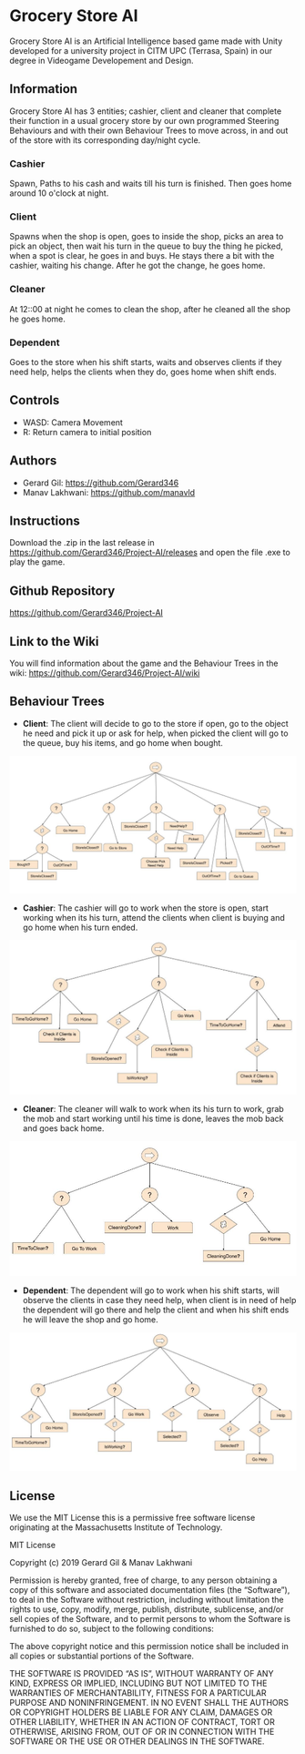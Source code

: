# Grocery Store AI

Grocery Store AI is an Artificial Intelligence based game made with Unity developed for a university project in CITM UPC (Terrasa, Spain) in our degree in Videogame Developement and Design.

## Information

Grocery Store AI has 3 entities; cashier, client and cleaner that complete their function in a usual grocery store by our own programmed Steering Behaviours and with their own Behaviour Trees to move across, in and out of the store with its corresponding day/night cycle.

### Cashier

Spawn, Paths to his cash and waits till his turn is finished. Then goes home around 10 o'clock at night.

### Client

Spawns when the shop is open, goes to inside the shop, picks an area to pick an object, then wait his turn in the queue to buy the thing he picked, when a spot is clear, he goes in and buys. He stays there a bit with the cashier, waiting his change. After he got the change, he goes home.

### Cleaner

At 12::00 at night he comes to clean the shop, after he cleaned all the shop he goes home.

### Dependent

Goes to the store when his shift starts, waits and observes clients if they need help, helps the clients when they do, goes home when shift ends.

## Controls

* WASD: Camera Movement
* R: Return camera to initial position

## Authors

* Gerard Gil: https://github.com/Gerard346
* Manav Lakhwani: https://github.com/manavld

## Instructions

Download the .zip in the last release in https://github.com/Gerard346/Project-AI/releases and open the file .exe to play the game.

## Github Repository

https://github.com/Gerard346/Project-AI

## Link to the Wiki

You will find information about the game and the Behaviour Trees in the wiki: https://github.com/Gerard346/Project-AI/wiki

## Behaviour Trees

* **Client**: The client will decide to go to the store if open, go to the object he need and pick it up or ask for help, when picked the client will go to the queue, buy his items, and go home when bought.

![Client BT](https://github.com/manavld/AIProjectPics/blob/master/Client%20BT.jpg)

* **Cashier**: The cashier will go to work when the store is open, start working when its his turn, attend the clients when client is buying and go home when his turn ended.

![Cashier BT](https://github.com/manavld/AIProjectPics/blob/master/Cashier%20BT.jpg)

* **Cleaner**: The cleaner will walk to work when its his turn to work, grab the mob and start working until his time is done, leaves the mob back and goes back home.

![Cleaner BT](https://github.com/manavld/AIProjectPics/blob/master/Cleaner%20BT.jpg)

* **Dependent**: The dependent will go to work when his shift starts, will observe the clients in case they need help, when client is in need of help the dependent will go there and help the client and when his shift ends he will leave the shop and go home.

![Dependent BT](https://github.com/manavld/AIProjectPics/blob/master/Dependent%20BT.jpg)

## License

We use the MIT License this is a permissive free software license originating at the Massachusetts Institute of Technology.

MIT License

Copyright (c) 2019 Gerard Gil & Manav Lakhwani

Permission is hereby granted, free of charge, to any person obtaining a copy of this software and associated documentation files (the “Software”), to deal in the Software without restriction, including without limitation the rights to use, copy, modify, merge, publish, distribute, sublicense, and/or sell copies of the Software, and to permit persons to whom the Software is furnished to do so, subject to the following conditions:

The above copyright notice and this permission notice shall be included in all copies or substantial portions of the Software.

THE SOFTWARE IS PROVIDED “AS IS”, WITHOUT WARRANTY OF ANY KIND, EXPRESS OR IMPLIED, INCLUDING BUT NOT LIMITED TO THE WARRANTIES OF MERCHANTABILITY, FITNESS FOR A PARTICULAR PURPOSE AND NONINFRINGEMENT. IN NO EVENT SHALL THE AUTHORS OR COPYRIGHT HOLDERS BE LIABLE FOR ANY CLAIM, DAMAGES OR OTHER LIABILITY, WHETHER IN AN ACTION OF CONTRACT, TORT OR OTHERWISE, ARISING FROM, OUT OF OR IN CONNECTION WITH THE SOFTWARE OR THE USE OR OTHER DEALINGS IN THE SOFTWARE.
